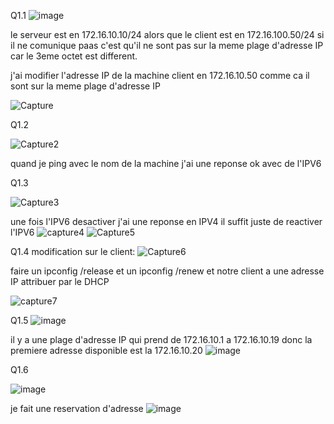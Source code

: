 Q1.1 
![image](https://github.com/clsmoker88/checkpoint2/assets/81968235/3d0d89dc-2558-49ac-83b3-db7803f4147c)

le serveur est en 172.16.10.10/24 alors que le client est en 172.16.100.50/24
si il ne comunique paas c'est qu'il ne sont pas sur la meme plage d'adresse IP car le 3eme octet est different.

j'ai modifier l'adresse IP de la machine client en 172.16.10.50 comme ca il sont sur la meme plage d'adresse IP

![Capture](https://github.com/clsmoker88/checkpoint2/assets/81968235/78d16d60-aea3-48b7-9217-430652bb5529)

Q1.2

![Capture2](https://github.com/clsmoker88/checkpoint2/assets/81968235/7821bc0e-8dd4-4b4b-be93-f8babab9a0b1)

quand je ping avec le nom de la machine j'ai une reponse ok avec de l'IPV6

Q1.3

![Capture3](https://github.com/clsmoker88/checkpoint2/assets/81968235/ee8fc58d-c219-4b0b-b603-69e46fe53a22)


une fois l'IPV6 desactiver j'ai une reponse en IPV4
il suffit juste de reactiver l'IPV6
![capture4](https://github.com/clsmoker88/checkpoint2/assets/81968235/5396e321-bdd4-41ec-918f-2cc75ab505b5)
![Capture5](https://github.com/clsmoker88/checkpoint2/assets/81968235/376b36dd-4ce5-4468-8d55-5955cea35cd0)


Q1.4
modification sur le client:
![Capture6](https://github.com/clsmoker88/checkpoint2/assets/81968235/f73b823c-862e-4e7d-8997-1deabcee7421)


faire un ipconfig /release et un ipconfig /renew et notre client a une adresse IP attribuer par le DHCP

![capture7](https://github.com/clsmoker88/checkpoint2/assets/81968235/c862a111-46a9-4bb6-a0df-d234f0b8d10a)

Q1.5
![image](https://github.com/clsmoker88/checkpoint2/assets/81968235/b190e450-2a0b-4363-83e0-2ceb8c0bf00a)

il y a une plage d'adresse IP qui prend de 172.16.10.1 a 172.16.10.19 donc la premiere adresse disponible est la 172.16.10.20
![image](https://github.com/clsmoker88/checkpoint2/assets/81968235/b8c41b8e-68e3-44f9-b6be-8426e54f43c8)


Q1.6

![image](https://github.com/clsmoker88/checkpoint2/assets/81968235/baba5919-b82c-4199-b31f-a736149049fa)

je fait une reservation d'adresse
![image](https://github.com/clsmoker88/checkpoint2/assets/81968235/7e307629-1129-41e0-9ac9-33f88e53dae4)
